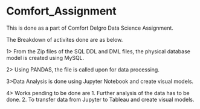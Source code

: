 # Comfort_Assignment

This is done as a part of Comfort Delgro Data Science Assignment.

The Breakdown of activites done are as below.

1> From the Zip files of the SQL DDL and DML files, the physical database model is created using MySQL.

2> Using PANDAS, the file is called upon for data processing.

3>Data Analysis is done using Jupyter Notebook and create visual models.


4> Works pending to be done are 1. Further analysis of the data has to be done.
                                2. To transfer data from Jupyter to Tableau and create visual models.
